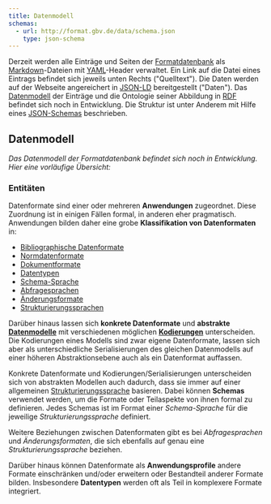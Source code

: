 ```yaml
---
title: Datenmodell
schemas:
  - url: http://format.gbv.de/data/schema.json
    type: json-schema
---
```


Derzeit werden alle Einträge und Seiten der [Formatdatenbank](../about) als
[Markdown](../markdown)-Dateien mit [YAML](../yaml)-Header verwaltet. Ein Link
auf die Datei eines Eintrags befindet sich jeweils unten Rechts ("Quelltext").
Die Daten werden auf der Webseite angereichert in [JSON-LD](../rdf/json-ld)
bereitgestellt ("Daten").  Das [Datenmodell](../model) der Einträge und die
Ontologie seiner Abbildung in [RDF](../rdf) befindet sich noch in Entwicklung.
Die Struktur ist unter Anderem mit Hilfe eines
[JSON-Schemas](../data/schema.json) beschrieben.

## Datenmodell

*Das Datenmodell der Formatdatenbank befindet sich noch in Entwicklung. Hier eine vorläufige Übersicht:*

### Entitäten

<!-- application -->

Datenformate sind einer oder mehreren **Anwendungen** zugeordnet. Diese Zuordnung ist in einigen Fällen formal, in anderen eher pragmatisch. Anwendungen bilden daher eine grobe **Klassifikation von Datenformaten** in:

- [Bibliographische Datenformate](../application/bibliographic)
- [Normdatenformate](../application/authority)
- [Dokumentformate](../application/documents)
- [Datentypen](../application/datatype)
- [Schema-Sprache](../schema/language)
- [Abfragesprachen](../application/query)
- [Änderungsformate](../application/patch)
- [Strukturierungssprachen](../structure)

<!-- model -->

Darüber hinaus lassen sich **konkrete Datenformate** und **abstrakte [Datenmodelle](../model)** mit verschiedenen möglichen **[Kodierungen](../code)** unterscheiden. Die Kodierungen eines Modells sind zwar eigene Datenformate, lassen sich aber als unterschiedliche Serialisierungen des gleichen Datenmodells auf einer höheren Abstraktionsebene auch als ein Datenformat auffassen.

<!-- base, for, schemas -->

Konkrete Datenformate und Kodierungen/Serialisierungen unterscheiden sich von abstrakten Modellen auch dadurch, dass sie immer auf einer allgemeinen [Strukturierungssprache](../structure) basieren. Dabei können **Schemas** verwendet werden, um die Formate oder Teilaspekte von ihnen formal zu definieren. Jedes Schemas ist im Format einer *Schema-Sprache* für die jeweilige *Strukturierungssprache* definiert.

<!-- for, profiles -->

Weitere Beziehungen zwischen Datenformaten gibt es bei *Abfragesprachen* und *Änderungsformaten*, die sich ebenfalls auf genau eine *Strukturierungssprache* beziehen.

<!-- uses ? -->

Darüber hinaus können Datenformate als **Anwendungsprofile** andere Formate einschränken und/oder erweitern oder Bestandteil anderer Formate bilden. Insbesondere **Datentypen** werden oft als Teil in komplexere Formate integriert.

<!--

*Die Beziehung zwischen diesen Entitäten lässt sich vorläufig so beschreiben:*

* Jedes digitale Dokument ist in einem Datenformat ausgedrückt
  \(z.B. ein einfacher Text in [UTF-8](../utf-8))

* Jedes Datenformat kodiert ein Datenmodell (z.B. kodiert [UTF-8](../utf-8)
  das Datenmodell von [Unicode](../unicode)

* Viele Datenmodelle kodieren ebenfalls andere Datenmodelle
  \(z.B. kodiert das Unicode-Modell abstrakte Schriftzeichen).

* Viele Datenformate sind durch Standards beschrieben. Im Idealfall gehören
  dazu Schemas

* Alle Schemas sind selbst wiederum digitale Dokumente
-->

<!--

~~~
{ ?schema data:for ?base ; data:describes ?format } 
=> { ?format data:base ?base }
~~~

-->
